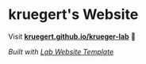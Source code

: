 
# kruegert's Website

Visit **[kruegert.github.io/krueger-lab](https://kruegert.github.io/krueger-lab)** 🚀

_Built with [Lab Website Template](https://greene-lab.gitbook.io/lab-website-template-docs)_

